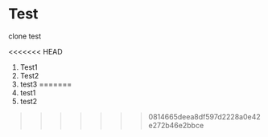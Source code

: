 # Test
clone test 

<<<<<<< HEAD
1. Test1
2. Test2
3. test3
=======
1. test1
2. test2
>>>>>>> 0814665deea8df597d2228a0e42e272b46e2bbce
